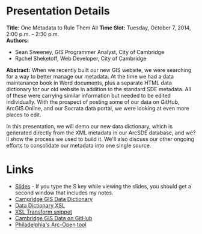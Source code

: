 # Presentation Details #
**Title:** One Metadata to Rule Them All
**Time Slot:** Tuesday, October 7, 2014, 2:00 p.m. - 2:30 p.m.  
**Authors:**

* Sean Sweeney, GIS Programmer Analyst, City of Cambridge  
* Rachel Sheketoff, Web Developer, City of Cambridge

**Abstract:**	When we recently built our new GIS website, we were searching for a way to better manage our metadata. At the time we had a data maintenance book in Word documents, plus a separate HTML data dictionary for our old website in addition to the standard SDE metadata. All of these were carrying similar information but needed to be edited individually. With the prospect of posting some of our data on GitHub, ArcGIS Online, and our Socrata data portal, we were looking at even more places to edit. 

In this presentation, we will demo our new data dictionary, which is generated directly from the XML metadata in our ArcSDE database, and we?ll show the process we used to build it. We'll also discuss our other ongoing efforts to consolidate our metadata into one single source.

# Links #

* [Slides](http://seansweeney.github.io/NEARC-2014/) - If you type the S key while viewing the slides, you should get a second window that includes my notes.
* [Camgridge GIS Data Dictionary](http://www.cambridgema.gov/GIS/gisdatadictionary.aspx)
* [Data Dictionary XSL](https://gist.github.com/seansweeney/ae576708d6c651b92c05)
* [XSL Transform snippet](https://gist.github.com/seansweeney/dcd7e71c983f5c4f63b4)
* [Cambridge GIS Data on GitHub](http://cambridgegis.github.io/gisdata.html)
* [Philadelphia's Arc-Open tool](https://github.com/CityOfPhiladelphia/arc-open)
